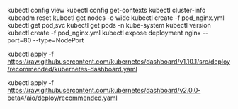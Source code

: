 kubectl config view
kubectl config get-contexts
kubectl cluster-info
kubeadm reset
kubectl get nodes -o wide
kubectl create -f pod_nginx.yml 
kubectl get pod,svc
kubectl get pods -n kube-system 
kubectl version
kubectl create -f pod_nginx.yml
kubectl expose deployment nginx --port=80 --type=NodePort





kubectl apply -f  https://raw.githubusercontent.com/kubernetes/dashboard/v1.10.1/src/deploy/recommended/kubernetes-dashboard.yaml



kubectl apply -f https://raw.githubusercontent.com/kubernetes/dashboard/v2.0.0-beta4/aio/deploy/recommended.yaml